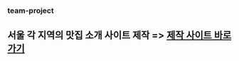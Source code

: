 ### team-project
## 서울 각 지역의 맛집 소개 사이트 제작 => <a href="https://skyg000.github.io/team-p/">제작 사이트 바로가기</a>

